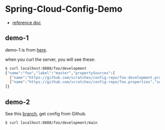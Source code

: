 # Spring-Cloud-Config-Demo

- [reference doc](https://cloud.spring.io/spring-cloud-config/reference/html/)

## demo-1

demo-1 is from [here](https://cloud.spring.io/spring-cloud-config/reference/html/).

when you curl the server, you will see these:

```bash
$ curl localhost:8888/foo/development
{"name":"foo","label":"master","propertySources":[
  {"name":"https://github.com/scratches/config-repo/foo-development.properties","source":{"bar":"spam"}},
  {"name":"https://github.com/scratches/config-repo/foo.properties","source":{"foo":"bar"}}
]}
```

## demo-2

See this  [branch](https://github.com/caliburn1994/Spring-Cloud-Config-Demo/tree/demo-1), get config from Github.

```bash
$ curl localhost:8888/foo/development/main
```

